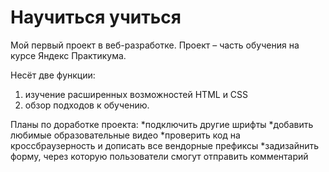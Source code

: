 # **Научиться учиться**
Мой первый проект в веб-разработке. Проект – часть обучения на курсе Яндекс Практикума.

Несёт две функции:
1. изучение расширенных возможностей HTML и CSS
2. обзор подходов к обучению.

Планы по доработке проекта:
*подключить другие шрифты
*добавить любимые образовательные видео
*проверить код на кроссбраузерность и дописать все вендорные префиксы
*задизайнить форму, через которую пользователи смогут отправить комментарий
